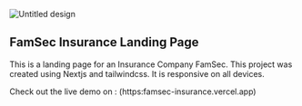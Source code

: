 ![Untitled design](https://github.com/fiificode/famsec-insurance/assets/84854612/4722b864-8ac2-471b-8b3d-8a9290d9b972)

## FamSec Insurance Landing Page
This is a landing page for an Insurance Company FamSec.
This project was created using Nextjs and tailwindcss. It is responsive on all devices.

Check out the live demo on : (https:famsec-insurance.vercel.app)


